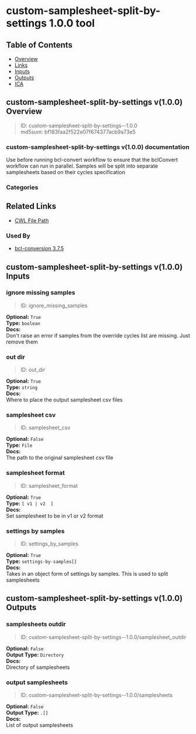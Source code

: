 
custom-samplesheet-split-by-settings 1.0.0 tool
===============================================

## Table of Contents
  
- [Overview](#custom-samplesheet-split-by-settings-v100-overview)  
- [Links](#related-links)  
- [Inputs](#custom-samplesheet-split-by-settings-v100-inputs)  
- [Outputs](#custom-samplesheet-split-by-settings-v100-outputs)  
- [ICA](#ica)  


## custom-samplesheet-split-by-settings v(1.0.0) Overview



  
> ID: custom-samplesheet-split-by-settings--1.0.0  
> md5sum: bf183faa2f522e07f674377acb9a73e5

### custom-samplesheet-split-by-settings v(1.0.0) documentation
  
Use before running bcl-convert workflow to ensure that the bclConvert workflow can run in parallel.
Samples will be split into separate samplesheets based on their cycles specification

### Categories
  


## Related Links
  
- [CWL File Path](../../../../../../tools/custom-samplesheet-split-by-settings/1.0.0/custom-samplesheet-split-by-settings__1.0.0.cwl)  


### Used By
  
- [bcl-conversion 3.7.5](../../../workflows/bcl-conversion/3.7.5/bcl-conversion__3.7.5.md)  

  


## custom-samplesheet-split-by-settings v(1.0.0) Inputs

### ignore missing samples



  
> ID: ignore_missing_samples
  
**Optional:** `True`  
**Type:** `boolean`  
**Docs:**  
Don't raise an error if samples from the override cycles list are missing. Just remove them


### out dir



  
> ID: out_dir
  
**Optional:** `True`  
**Type:** `string`  
**Docs:**  
Where to place the output samplesheet csv files


### samplesheet csv



  
> ID: samplesheet_csv
  
**Optional:** `False`  
**Type:** `File`  
**Docs:**  
The path to the original samplesheet csv file


### samplesheet format



  
> ID: samplesheet_format
  
**Optional:** `True`  
**Type:** `[ v1 | v2  ]`  
**Docs:**  
Set samplesheet to be in v1 or v2 format


### settings by samples



  
> ID: settings_by_samples
  
**Optional:** `True`  
**Type:** `settings-by-samples[]`  
**Docs:**  
Takes in an object form of settings by samples. This is used to split samplesheets

  


## custom-samplesheet-split-by-settings v(1.0.0) Outputs

### samplesheets outdir



  
> ID: custom-samplesheet-split-by-settings--1.0.0/samplesheet_outdir  

  
**Optional:** `False`  
**Output Type:** `Directory`  
**Docs:**  
Directory of samplesheets
  


### output samplesheets



  
> ID: custom-samplesheet-split-by-settings--1.0.0/samplesheets  

  
**Optional:** `False`  
**Output Type:** `.[]`  
**Docs:**  
List of output samplesheets
  

  

